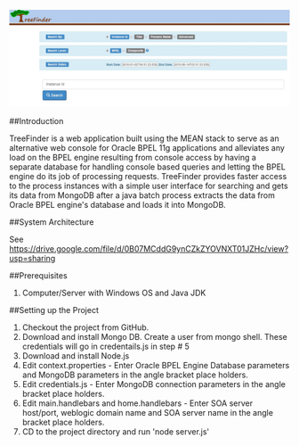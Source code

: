 ![alt tag](https://github.com/DinkarRachapudi/DinkarRachapudi.github.io/blob/master/img/TreeFinderHome.jpg)

##Introduction

TreeFinder is a web application built using the MEAN stack to serve as an 
alternative web console for Oracle BPEL 11g applications and alleviates any load on the BPEL engine resulting from console access by having a separate database for handling console based queries and letting the BPEL engine do its job of processing requests. TreeFinder provides faster access to the process instances with a simple user interface for searching and gets its data from MongoDB after a java batch process extracts the data from Oracle BPEL engine's database and loads it into MongoDB.


##System Architecture

See https://drive.google.com/file/d/0B07MCddG9ynCZkZYOVNXT01JZHc/view?usp=sharing


##Prerequisites

1. Computer/Server with Windows OS and Java JDK


##Setting up the Project

1.	Checkout the project from GitHub.
2.	Download and install Mongo DB. Create a user from mongo shell. These credentials will go in credentails.js in step # 5
3.	Download and install Node.js
4.	Edit context.properties - Enter Oracle BPEL Engine Database parameters and MongoDB parameters in the angle bracket place holders.
5.	Edit credentials.js - Enter MongoDB connection parameters in the angle bracket place holders.
6.	Edit main.handlebars and home.handlebars - Enter SOA server host/port, weblogic domain name and SOA server name in the angle bracket place holders.
7.	CD to the project directory and run 'node server.js'

